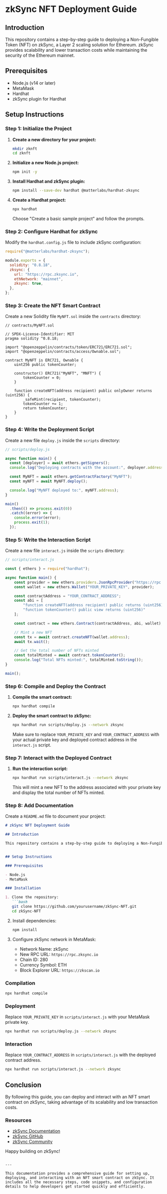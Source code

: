 
# zkSync NFT Deployment Guide

## Introduction

This repository contains a step-by-step guide to deploying a Non-Fungible Token (NFT) on zkSync, a Layer 2 scaling solution for Ethereum. zkSync provides scalability and lower transaction costs while maintaining the security of the Ethereum mainnet.


## Prerequisites

- Node.js (v14 or later)
- MetaMask
- Hardhat
- zkSync plugin for Hardhat

## Setup Instructions

### Step 1: Initialize the Project

1. **Create a new directory for your project:**

   ```bash
   mkdir zknft
   cd zknft
   ```

2. **Initialize a new Node.js project:**

   ```bash
   npm init -y
   ```

3. **Install Hardhat and zkSync plugin:**

   ```bash
   npm install --save-dev hardhat @matterlabs/hardhat-zksync
   ```

4. **Create a Hardhat project:**

   ```bash
   npx hardhat
   ```

   Choose "Create a basic sample project" and follow the prompts.

### Step 2: Configure Hardhat for zkSync

Modify the `hardhat.config.js` file to include zkSync configuration:

```javascript
require("@matterlabs/hardhat-zksync");

module.exports = {
  solidity: "0.8.18",
  zksync: {
    url: "https://rpc.zksync.io",
    ethNetwork: "mainnet",
    zksync: true,
  },
};
```

### Step 3: Create the NFT Smart Contract

Create a new Solidity file `MyNFT.sol` inside the `contracts` directory:

```solidity
// contracts/MyNFT.sol

// SPDX-License-Identifier: MIT
pragma solidity ^0.8.18;

import "@openzeppelin/contracts/token/ERC721/ERC721.sol";
import "@openzeppelin/contracts/access/Ownable.sol";

contract MyNFT is ERC721, Ownable {
    uint256 public tokenCounter;

    constructor() ERC721("MyNFT", "MNFT") {
        tokenCounter = 0;
    }

    function createNFT(address recipient) public onlyOwner returns (uint256) {
        _safeMint(recipient, tokenCounter);
        tokenCounter += 1;
        return tokenCounter;
    }
}
```

### Step 4: Write the Deployment Script

Create a new file `deploy.js` inside the `scripts` directory:

```javascript
// scripts/deploy.js

async function main() {
  const [deployer] = await ethers.getSigners();
  console.log("Deploying contracts with the account:", deployer.address);

  const MyNFT = await ethers.getContractFactory("MyNFT");
  const myNFT = await MyNFT.deploy();

  console.log("MyNFT deployed to:", myNFT.address);
}

main()
  .then(() => process.exit(0))
  .catch((error) => {
    console.error(error);
    process.exit(1);
  });
```

### Step 5: Write the Interaction Script

Create a new file `interact.js` inside the `scripts` directory:

```javascript
// scripts/interact.js

const { ethers } = require("hardhat");

async function main() {
    const provider = new ethers.providers.JsonRpcProvider("https://rpc.zksync.io");
    const wallet = new ethers.Wallet("YOUR_PRIVATE_KEY", provider);

    const contractAddress = "YOUR_CONTRACT_ADDRESS";
    const abi = [
        "function createNFT(address recipient) public returns (uint256)",
        "function tokenCounter() public view returns (uint256)"
    ];

    const contract = new ethers.Contract(contractAddress, abi, wallet);

    // Mint a new NFT
    const tx = await contract.createNFT(wallet.address);
    await tx.wait();

    // Get the total number of NFTs minted
    const totalMinted = await contract.tokenCounter();
    console.log("Total NFTs minted:", totalMinted.toString());
}

main();
```

### Step 6: Compile and Deploy the Contract

1. **Compile the smart contract:**

   ```bash
   npx hardhat compile
   ```

2. **Deploy the smart contract to zkSync:**

   ```bash
   npx hardhat run scripts/deploy.js --network zksync
   ```

   Make sure to replace `YOUR_PRIVATE_KEY` and `YOUR_CONTRACT_ADDRESS` with your actual private key and deployed contract address in the `interact.js` script.

### Step 7: Interact with the Deployed Contract

1. **Run the interaction script:**

   ```bash
   npx hardhat run scripts/interact.js --network zksync
   ```

   This will mint a new NFT to the address associated with your private key and display the total number of NFTs minted.

### Step 8: Add Documentation

Create a `README.md` file to document your project:

```markdown
# zkSync NFT Deployment Guide

## Introduction

This repository contains a step-by-step guide to deploying a Non-Fungible Token (NFT) on zkSync, a Layer 2 scaling solution for Ethereum.


## Setup Instructions

### Prerequisites

- Node.js
- MetaMask

### Installation

1. Clone the repository:
   ```bash
   git clone https://github.com/yourusername/zkSync-NFT.git
   cd zkSync-NFT
   ```

2. Install dependencies:
   ```bash
   npm install
   ```

3. Configure zkSync network in MetaMask:
   - Network Name: zkSync
   - New RPC URL: `https://rpc.zksync.io`
   - Chain ID: 280
   - Currency Symbol: ETH
   - Block Explorer URL: `https://zkscan.io`

### Compilation

```bash
npx hardhat compile
```

### Deployment

Replace `YOUR_PRIVATE_KEY` in `scripts/interact.js` with your MetaMask private key.

```bash
npx hardhat run scripts/deploy.js --network zksync
```

### Interaction

Replace `YOUR_CONTRACT_ADDRESS` in `scripts/interact.js` with the deployed contract address.

```bash
npx hardhat run scripts/interact.js --network zksync
```

## Conclusion

By following this guide, you can deploy and interact with an NFT smart contract on zkSync, taking advantage of its scalability and low transaction costs.

### Resources

- [zkSync Documentation](https://zksync.io/docs/)
- [zkSync GitHub](https://github.com/matter-labs/zksync)
- [zkSync Community](https://community.zksync.io/)

Happy building on zkSync!
```

---

This documentation provides a comprehensive guide for setting up, deploying, and interacting with an NFT smart contract on zkSync. It includes all the necessary steps, code snippets, and configuration details to help developers get started quickly and efficiently.